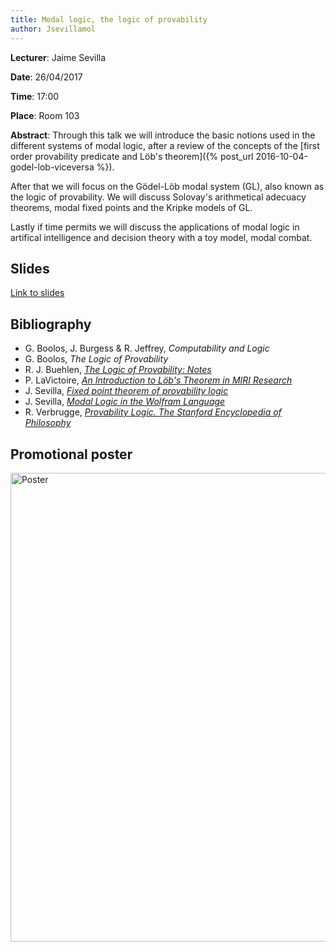 ```yaml
---
title: Modal logic, the logic of provability
author: Jsevillamol
---
```

**Lecturer**: Jaime Sevilla

**Date**: 26/04/2017

**Time**: 17:00

**Place**: Room 103

**Abstract**:
Through this talk we will introduce the basic notions used in the different systems of modal logic, 
after a review of the concepts of the [first order provability predicate and Löb's theorem]({% post_url 2016-10-04-godel-lob-viceversa %}).

After that we will focus on the Gödel-Löb modal system (GL), also known as the logic of provability.
We will discuss Solovay's arithmetical adecuacy theorems, modal fixed points and the Kripke models of GL.

Lastly if time permits we will discuss the applications of modal logic in artifical intelligence and decision theory with a toy model, modal combat.

## Slides
[Link to slides](https://prezi.com/4oqwbe7vexz0/logica-modal/)

## Bibliography

* G. Boolos, J. Burgess & R. Jeffrey, *Computability and Logic*
* G. Boolos, *The Logic of Provability*
* R. J. Buehlen, [*The Logic of Provability: Notes*](https://math.berkeley.edu/~buehler/The%20Logic%20of%20Provability.pdf)
* P. LaVictoire, [*An Introduction to Löb's Theorem in MIRI Research*](intelligence.org/files/lob-notes-IAFF.pdf)
* J. Sevilla, [*Fixed point theorem of provability logic*](https://arbital.com/p/fixed_point_theorem_provability_logic/)
* J. Sevilla, [*Modal Logic in the Wolfram Language*](http://community.wolfram.com/groups/-/m/t/882144)
* R. Verbrugge, [*Provability Logic. The Stanford Encyclopedia of Philosophy*](https://plato.stanford.edu/entries/logic-provability/)

## Promotional poster
 <img src="https://document-export.canva.com/DACB0ejbngk/18/preview/0001-42.png" alt="Poster" style="width: 750px;"/>
